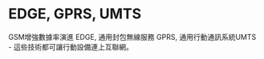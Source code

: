 [Title]: # (EDGE, GPRS, UMTS)
[Order]: # (32)

# EDGE, GPRS, UMTS

GSM增強數據率演進 EDGE, 通用封包無線服務 GPRS, 通用行動通訊系統UMTS - 這些技術都可讓行動設備連上互聯網。